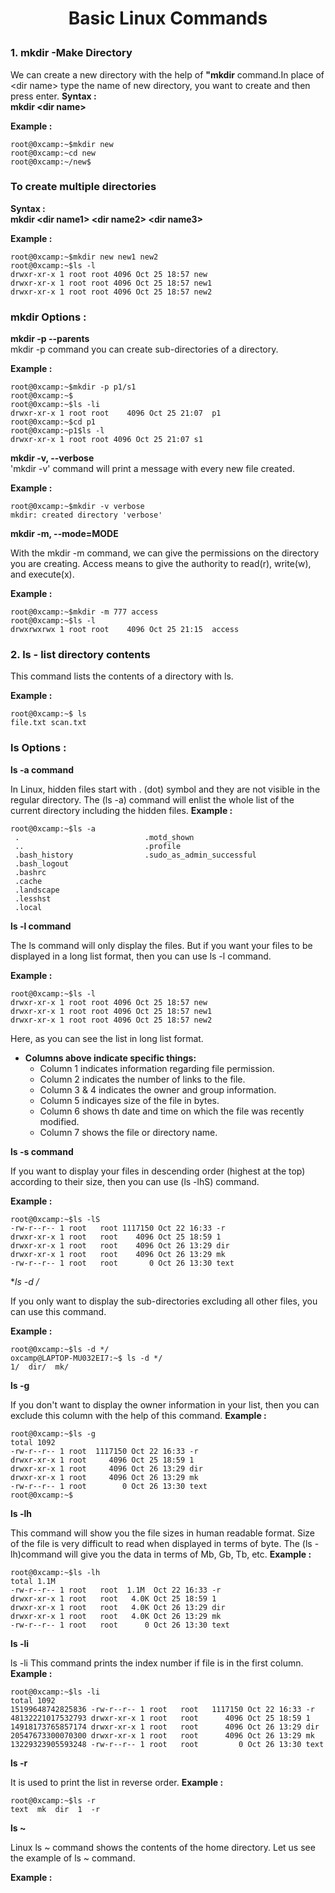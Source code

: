 # <p align="center">Basic Linux Commands</p>
### 1. mkdir -Make Directory
We can create a new directory with the help of **"mkdir** command.In place of \<dir name> type the name of new directory, you want to create and then press enter.
**Syntax :**<br>
**mkdir \<dir name>**

**Example :**
```
root@0xcamp:~$mkdir new
root@0xcamp:~cd new
root@0xcamp:~/new$
```

### To create multiple directories
**Syntax :**<br>
**mkdir \<dir name1> \<dir name2> \<dir name3>**

**Example :** 
```
root@0xcamp:~$mkdir new new1 new2
root@0xcamp:~$ls -l
drwxr-xr-x 1 root root 4096 Oct 25 18:57 new
drwxr-xr-x 1 root root 4096 Oct 25 18:57 new1
drwxr-xr-x 1 root root 4096 Oct 25 18:57 new2
```
### mkdir Options :
**mkdir -p --parents**<br>
mkdir -p command you can create sub-directories of a directory.

**Example :**
```
root@0xcamp:~$mkdir -p p1/s1
root@0xcamp:~$
root@0xcamp:~$ls -li
drwxr-xr-x 1 root root    4096 Oct 25 21:07  p1
root@0xcamp:~$cd p1
root@0xcamp:~p1$ls -l
drwxr-xr-x 1 root root 4096 Oct 25 21:07 s1
```
**mkdir -v, --verbose**<br>
'mkdir -v' command will print a message with every new file created.

**Example :**
```
root@0xcamp:~$mkdir -v verbose
mkdir: created directory 'verbose'
```
**mkdir -m, --mode=MODE**<br>

With the mkdir -m command, we can give the permissions on the directory you are creating. Access means to give the authority to read(r), write(w), and execute(x).<br>

**Example :**
```
root@0xcamp:~$mkdir -m 777 access
root@0xcamp:~$ls -l
drwxrwxrwx 1 root root    4096 Oct 25 21:15  access
```
### 2. ls - list directory contents
This command lists the contents of a directory with ls.

**Example :**
```
root@0xcamp:~$ ls
file.txt scan.txt
```
### ls Options :

**ls -a command**<br>

In Linux, hidden files start with . (dot) symbol and they are not visible in the regular directory. The (ls -a) command will enlist the whole list of the current directory including the hidden files.
**Example :**
```
root@0xcamp:~$ls -a                      
 .                            .motd_shown    
 ..                           .profile     
 .bash_history                .sudo_as_admin_successful
 .bash_logout  
 .bashrc        
 .cache             
 .landscape     
 .lesshst       
 .local 
```
**ls -l command**<br>

The ls command will only display the files. But if you want your files to be displayed in a long list format, then you can use ls -l command.

**Example :**
```
root@0xcamp:~$ls -l
drwxr-xr-x 1 root root 4096 Oct 25 18:57 new
drwxr-xr-x 1 root root 4096 Oct 25 18:57 new1
drwxr-xr-x 1 root root 4096 Oct 25 18:57 new2
```

Here, as you can see the list in long list format.

- **Columns above indicate specific things:**<br>
   - Column 1 indicates information regarding file permission.
   - Column 2 indicates the number of links to the file.
   - Column 3 & 4 indicates the owner and group information.
   - Column 5 indicayes size of the file in bytes.
   - Column 6 shows th date and time on which the file was recently modified.
   - Column 7 shows the file or directory name.

**ls -s command**<br>

If you want to display your files in descending order (highest at the top) according to their size, then you can use (ls -lhS) command.

**Example :**
```
root@0xcamp:~$ls -lS
-rw-r--r-- 1 root   root 1117150 Oct 22 16:33 -r
drwxr-xr-x 1 root   root    4096 Oct 25 18:59 1
drwxr-xr-x 1 root   root    4096 Oct 26 13:29 dir
drwxr-xr-x 1 root   root    4096 Oct 26 13:29 mk
-rw-r--r-- 1 root   root       0 Oct 26 13:30 text
```

**ls -d */**

If you only want to display the sub-directories excluding all other files, you can use this command.

**Example :**
```
root@0xcamp:~$ls -d */
oxcamp@LAPTOP-MU032EI7:~$ ls -d */
1/  dir/  mk/
```

**ls -g**

If you don't want to display the owner information in your list, then you can exclude this column with the help of this command.
**Example :**
```
root@0xcamp:~$ls -g
total 1092
-rw-r--r-- 1 root  1117150 Oct 22 16:33 -r
drwxr-xr-x 1 root     4096 Oct 25 18:59 1
drwxr-xr-x 1 root     4096 Oct 26 13:29 dir
drwxr-xr-x 1 root     4096 Oct 26 13:29 mk
-rw-r--r-- 1 root        0 Oct 26 13:30 text
root@0xcamp:~$ 
```

**ls -lh**

This command will show you the file sizes in human readable format. Size of the file is very difficult to read when displayed in terms of byte. The (ls -lh)command will give you the data in terms of Mb, Gb, Tb, etc.
**Example :**
```
root@0xcamp:~$ls -lh
total 1.1M
-rw-r--r-- 1 root   root  1.1M  Oct 22 16:33 -r
drwxr-xr-x 1 root   root   4.0K Oct 25 18:59 1
drwxr-xr-x 1 root   root   4.0K Oct 26 13:29 dir
drwxr-xr-x 1 root   root   4.0K Oct 26 13:29 mk
-rw-r--r-- 1 root   root      0 Oct 26 13:30 text
```


**ls -li**<br>

ls -li	This command prints the index number if file is in the first column.
**Example :**
```
root@0xcamp:~$ls -li
total 1092
15199648742825836 -rw-r--r-- 1 root   root   1117150 Oct 22 16:33 -r
48132221017532793 drwxr-xr-x 1 root   root      4096 Oct 25 18:59 1
14918173765857174 drwxr-xr-x 1 root   root      4096 Oct 26 13:29 dir
20547673300070300 drwxr-xr-x 1 root   root      4096 Oct 26 13:29 mk
13229323905593248 -rw-r--r-- 1 root   root         0 Oct 26 13:30 text
```

**ls -r**<br>

It is used to print the list in reverse order.
**Example :**
```
root@0xcamp:~$ls -r
text  mk  dir  1  -r
```

**ls ~**<br>

Linux ls ~ command shows the contents of the home directory. Let us see the example of ls ~ command.

**Example :**
```
